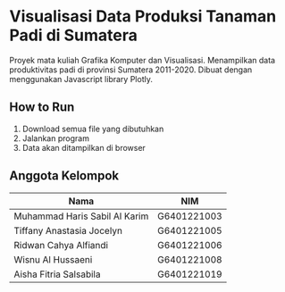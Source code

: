 # Visualisasi Data Produksi Tanaman Padi di Sumatera
Proyek mata kuliah Grafika Komputer dan Visualisasi. Menampilkan data produktivitas padi di provinsi Sumatera  2011-2020.
Dibuat dengan menggunakan Javascript library Plotly.

## How to Run
1. Download semua file yang dibutuhkan 
2. Jalankan program 
3. Data akan ditampilkan di browser

## Anggota Kelompok
|Nama|NIM|
|--|--|
|Muhammad Haris Sabil Al Karim|G6401221003|
|Tiffany Anastasia Jocelyn|G6401221005|
|Ridwan Cahya Alfiandi|G6401221006|
|Wisnu Al Hussaeni|G6401221008|
|Aisha Fitria Salsabila|G6401221019|


